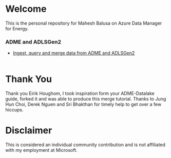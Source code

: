 # Welcome
This is the personal repository for Mahesh Balusa on Azure Data Manager for Energy.

### ADME and ADLSGen2
- [Ingest, query and merge data from ADME and ADLSGen2](/Guides/Synapse/DataLakeIntegration/)
<br /><br />

# Thank You
Thank you Eirik Houghom, I took inspiration form your ADME-Datalake guide, forked it and was able to produce this merge tutorial. Thanks to Jung Hun Choi, Derek Nguen and Sri Bhakthan for timely help to get over a few hiccups.

# Disclaimer
This is considered an individual community contribution and is not affiliated with my employment at Microsoft.